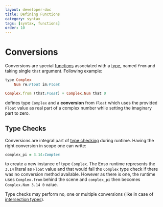 ```yaml
---
layout: developer-doc
title: Defining Functions
category: syntax
tags: [syntax, functions]
order: 10
---
```


# Conversions

Conversions are special [functions](./functions.md) associated with a [type](../types/hierarchy.md),
named `from` and taking single `that` argument. Following example:
```ruby
type Complex
    Num re:Float im:Float

Complex.from (that:Float) = Complex.Num that 0
```
defines type `Complex` and a **conversion** from `Float` which uses the provided `Float` value as
real part of a complex number while setting the imaginary part to zero.

## Type Checks

Conversions are integral part of [type checking](../types/inference-and-checking.md#type-checking-algorithm)
during runtime. Having the right conversion in scope one can write:
```ruby
complex_pi = 3.14:Complex
```
to create a new instance of type `Complex`. The Enso runtime represents
the `3.14` literal as `Float` value and that would fail the `Complex` type check if there was no
conversion method available. However as there is one, the runtime uses `Complex.from` behind the
scene and `complex_pi` then becomes `Complex.Num 3.14 0` value.

Type checks may perform no, one or multiple conversions (like in case of 
[intersection types](../types/intersection-types.md)).
